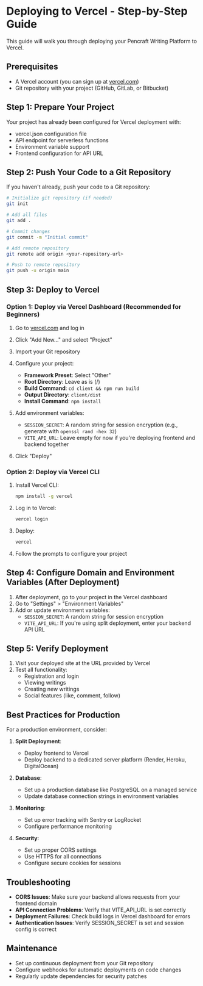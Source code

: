# Deploying to Vercel - Step-by-Step Guide

This guide will walk you through deploying your Pencraft Writing Platform to Vercel.

## Prerequisites

- A Vercel account (you can sign up at [vercel.com](https://vercel.com))
- Git repository with your project (GitHub, GitLab, or Bitbucket)

## Step 1: Prepare Your Project

Your project has already been configured for Vercel deployment with:
- vercel.json configuration file
- API endpoint for serverless functions
- Environment variable support
- Frontend configuration for API URL
  
## Step 2: Push Your Code to a Git Repository

If you haven't already, push your code to a Git repository:

```bash
# Initialize git repository (if needed)
git init

# Add all files
git add .

# Commit changes
git commit -m "Initial commit"

# Add remote repository
git remote add origin <your-repository-url>

# Push to remote repository
git push -u origin main
```

## Step 3: Deploy to Vercel

### Option 1: Deploy via Vercel Dashboard (Recommended for Beginners)

1. Go to [vercel.com](https://vercel.com) and log in
2. Click "Add New..." and select "Project"
3. Import your Git repository
4. Configure your project:
   - **Framework Preset**: Select "Other"
   - **Root Directory**: Leave as is (/)
   - **Build Command**: `cd client && npm run build`
   - **Output Directory**: `client/dist`
   - **Install Command**: `npm install`
   
5. Add environment variables:
   - `SESSION_SECRET`: A random string for session encryption (e.g., generate with `openssl rand -hex 32`)
   - `VITE_API_URL`: Leave empty for now if you're deploying frontend and backend together

6. Click "Deploy"

### Option 2: Deploy via Vercel CLI

1. Install Vercel CLI:
   ```bash
   npm install -g vercel
   ```

2. Log in to Vercel:
   ```bash
   vercel login
   ```

3. Deploy:
   ```bash
   vercel
   ```

4. Follow the prompts to configure your project

## Step 4: Configure Domain and Environment Variables (After Deployment)

1. After deployment, go to your project in the Vercel dashboard
2. Go to "Settings" > "Environment Variables"
3. Add or update environment variables:
   - `SESSION_SECRET`: A random string for session encryption
   - `VITE_API_URL`: If you're using split deployment, enter your backend API URL

## Step 5: Verify Deployment

1. Visit your deployed site at the URL provided by Vercel
2. Test all functionality:
   - Registration and login
   - Viewing writings
   - Creating new writings
   - Social features (like, comment, follow)

## Best Practices for Production

For a production environment, consider:

1. **Split Deployment**: 
   - Deploy frontend to Vercel
   - Deploy backend to a dedicated server platform (Render, Heroku, DigitalOcean)
   
2. **Database**: 
   - Set up a production database like PostgreSQL on a managed service
   - Update database connection strings in environment variables

3. **Monitoring**:
   - Set up error tracking with Sentry or LogRocket
   - Configure performance monitoring

4. **Security**:
   - Set up proper CORS settings
   - Use HTTPS for all connections
   - Configure secure cookies for sessions

## Troubleshooting

- **CORS Issues**: Make sure your backend allows requests from your frontend domain
- **API Connection Problems**: Verify that VITE_API_URL is set correctly
- **Deployment Failures**: Check build logs in Vercel dashboard for errors
- **Authentication Issues**: Verify SESSION_SECRET is set and session config is correct

## Maintenance

- Set up continuous deployment from your Git repository
- Configure webhooks for automatic deployments on code changes
- Regularly update dependencies for security patches